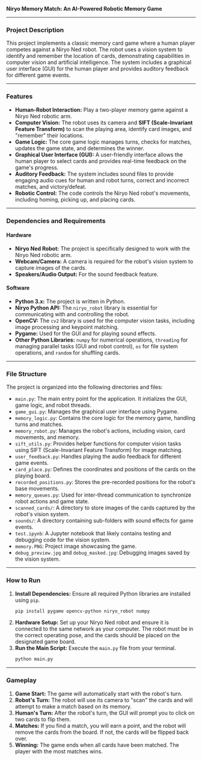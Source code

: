 **Niryo Memory Match: An AI-Powered Robotic Memory Game**

***

### Project Description
This project implements a classic memory card game where a human player competes against a Niryo Ned robot. The robot uses a vision system to identify and remember the location of cards, demonstrating capabilities in computer vision and artificial intelligence. The system includes a graphical user interface (GUI) for the human player and provides auditory feedback for different game events.

***

### Features
* **Human-Robot Interaction:** Play a two-player memory game against a Niryo Ned robotic arm.
* **Computer Vision:** The robot uses its camera and **SIFT (Scale-Invariant Feature Transform)** to scan the playing area, identify card images, and "remember" their locations.
* **Game Logic:** The core game logic manages turns, checks for matches, updates the game state, and determines the winner.
* **Graphical User Interface (GUI):** A user-friendly interface allows the human player to select cards and provides real-time feedback on the game's progress.
* **Auditory Feedback:** The system includes sound files to provide engaging audio cues for human and robot turns, correct and incorrect matches, and victory/defeat.
* **Robotic Control:** The code controls the Niryo Ned robot's movements, including homing, picking up, and placing cards.

***

### Dependencies and Requirements
#### Hardware
* **Niryo Ned Robot:** The project is specifically designed to work with the Niryo Ned robotic arm.
* **Webcam/Camera:** A camera is required for the robot's vision system to capture images of the cards.
* **Speakers/Audio Output:** For the sound feedback feature.

#### Software
* **Python 3.x:** The project is written in Python.
* **Niryo Python API:** The `niryo_robot` library is essential for communicating with and controlling the robot.
* **OpenCV:** The `cv2` library is used for the computer vision tasks, including image processing and keypoint matching.
* **Pygame:** Used for the GUI and for playing sound effects.
* **Other Python Libraries:** `numpy` for numerical operations, `threading` for managing parallel tasks (GUI and robot control), `os` for file system operations, and `random` for shuffling cards.

***

### File Structure
The project is organized into the following directories and files:

* `main.py`: The main entry point for the application. It initializes the GUI, game logic, and robot threads.
* `game_gui.py`: Manages the graphical user interface using Pygame.
* `memory_logic.py`: Contains the core logic for the memory game, handling turns and matches.
* `memory_robot.py`: Manages the robot's actions, including vision, card movements, and memory.
* `sift_utils.py`: Provides helper functions for computer vision tasks using SIFT (Scale-Invariant Feature Transform) for image matching.
* `user_feedback.py`: Handles playing the audio feedback for different game events.
* `card_place.py`: Defines the coordinates and positions of the cards on the playing board.
* `recorded_positions.py`: Stores the pre-recorded positions for the robot's base movements.
* `memory_queues.py`: Used for inter-thread communication to synchronize robot actions and game state.
* `scanned_cards/`: A directory to store images of the cards captured by the robot's vision system.
* `sounds/`: A directory containing sub-folders with sound effects for game events.
* `test.ipynb`: A Jupyter notebook that likely contains testing and debugging code for the vision system.
* `memory.PNG`: Project image showcasing the game.
* `debug_preview.jpg` and `debug_masked.jpg`: Debugging images saved by the vision system.

***

### How to Run
1.  **Install Dependencies:** Ensure all required Python libraries are installed using `pip`.
    ```bash
    pip install pygame opencv-python niryo_robot numpy
    ```
2.  **Hardware Setup:** Set up your Niryo Ned robot and ensure it is connected to the same network as your computer. The robot must be in the correct operating pose, and the cards should be placed on the designated game board.
3.  **Run the Main Script:** Execute the `main.py` file from your terminal.
    ```bash
    python main.py
    ```

***

### Gameplay
1.  **Game Start:** The game will automatically start with the robot's turn.
2.  **Robot's Turn:** The robot will use its camera to "scan" the cards and will attempt to make a match based on its memory.
3.  **Human's Turn:** After the robot's turn, the GUI will prompt you to click on two cards to flip them.
4.  **Matches:** If you find a match, you will earn a point, and the robot will remove the cards from the board. If not, the cards will be flipped back over.
5.  **Winning:** The game ends when all cards have been matched. The player with the most matches wins.
